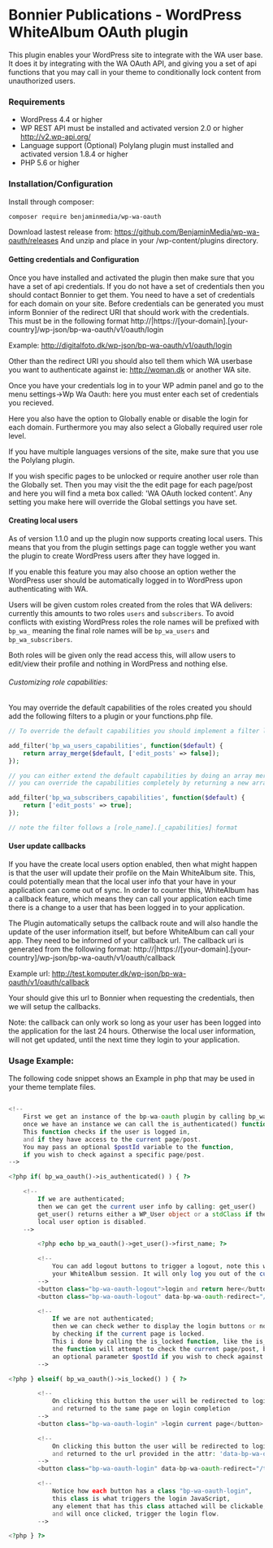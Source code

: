 # Bonnier Publications - WordPress WhiteAlbum OAuth plugin

This plugin enables your WordPress site to integrate with the WA user base.
It does it by integrating with the WA OAuth API, and giving you a set of
api functions that you may call in your theme to conditionally lock content from
unauthorized users.

### Requirements

- WordPress 4.4 or higher
- WP REST API must be installed and activated version 2.0 or higher http://v2.wp-api.org/
- Language support (Optional) Polylang plugin must installed and activated version 1.8.4 or higher
- PHP 5.6 or higher

### Installation/Configuration

Install through composer:

``` bash
composer require benjaminmedia/wp-wa-oauth
```

Download lastest release from: https://github.com/BenjaminMedia/wp-wa-oauth/releases
And unzip and place in your /wp-content/plugins directory.

#### Getting credentials and Configuration

Once you have installed and activated the plugin then make sure that you have a set of api credentials.
If you do not have a set of credentials then you should contact Bonnier to get them.
You need to have a set of credentials for each domain on your site.
Before credentials can be generated you must inform Bonnier of the redirect URI that should work with the credentials.
This must be in the following format http://|https://[your-domain].[your-country]/wp-json/bp-wa-oauth/v1/oauth/login

Example: http://digitalfoto.dk/wp-json/bp-wa-oauth/v1/oauth/login

Other than the redirect URI you should also tell them which WA userbase you want to
authenticate against ie: http://woman.dk or another WA site.

Once you have your credentials log in to your WP admin panel and go to the menu
settings->Wp Wa Oauth: here you must enter each set of credentials you recieved.

Here you also have the option to Globally enable or disable the login for each domain.
Furthermore you may also select a Globally required user role level.

If you have multiple languages versions of the site, make sure that you use the Polylang plugin.

If you wish specific pages to be unlocked or require another user role than the Globally set.
Then you may visit the the edit page for each page/post and here you will find a meta
box called: 'WA OAuth locked content'. Any setting you make here will override
the Global settings you have set.

#### Creating local users

As of version 1.1.0 and up the plugin now supports creating local users.
This means that you from the plugin settings page can toggle wether you
want the plugin to create WordPress users after they have logged in.

If you enable this feature you may also choose an option wether the WordPress
user should be automatically logged in to WordPress upon authenticating with WA.

Users will be given custom roles created from the roles that WA delivers: currently
this amounts to two roles ```users``` and ```subscribers```. To avoid conflicts
with existing WordPress roles the role names will be prefixed with ```bp_wa_```
meaning the final role names will be ```bp_wa_users``` and ```bp_wa_subscribers```.

Both roles will be given only the read access this, will allow users to edit/view their profile and nothing in WordPress and nothing else.

###### Customizing role capabilities:
You may override the default capabilities of the roles created you should add
the following filters to a plugin or your functions.php file.

``` php
// To override the default capabilities you should implement a filter like so

add_filter('bp_wa_users_capabilities', function($default) {
	return array_merge($default, ['edit_posts' => false]);
});

// you can either extend the default capabilities by doing an array merge or,
// you can override the capabilities completely by returning a new array like so

add_filter('bp_wa_subscribers_capabilities', function($default) {
	return ['edit_posts' => true];
});

// note the filter follows a [role_name].[_capabilities] format

```

#### User update callbacks

If you have the create local users option enabled, then what might happen is
that the user will update their profile on the Main WhiteAlbum site. This,
could potentially mean that the local user info that your have in your application
can come out of sync. In order to counter this, WhiteAlbum has a callback feature,
which means they can call your application each time there is a change to a user
that has been logged in to your application.

The Plugin automatically setups the callback route and will also handle the update
of the user information itself, but before WhiteAlbum can call your app.
They need to be informed of your callback url. The callback uri is generated from the following format:
http://|https://[your-domain].[your-country]/wp-json/bp-wa-oauth/v1/oauth/callback

Example url: http://test.komputer.dk/wp-json/bp-wa-oauth/v1/oauth/callback

Your should give this url to Bonnier when requesting the credentials, then we
will setup the callbacks.

Note: the callback can only work so long as your user has been logged into the application for the last 24 hours. Otherwise the local user information,
will not get updated, until the next time they login to your application.

### Usage Example:

The following code snippet shows an Example in php that may be used in your theme template files.

``` php

<!-- 	
	First we get an instance of the bp-wa-oauth plugin by calling bp_wa_oauth(),
	once we have an instance we can call the is_authenticated() function.
	This function checks if the user is logged in,
	and if they have access to the current page/post.
	You may pass an optional $postId variable to the function,
	if you wish to check against a specific page/post.
-->

<?php if( bp_wa_oauth()->is_authenticated() ) { ?>

	<!-- 	
		If we are authenticated;
		then we can get the current user info by calling: get_user()
		get_user() returns either a WP_User object or a stdClass if the create
		local user option is disabled.
	-->

		<?php echo bp_wa_oauth()->get_user()->first_name; ?>

		<!-- 	
			You can add logout buttons to trigger a logout, note this will not destroy
			your WhiteAlbum session. It will only log you out of the current site.
		-->
		<button class="bp-wa-oauth-logout">login and return here</button>
		<button class="bp-wa-oauth-logout" data-bp-wa-oauth-redirect="/some/url" >login and redirect to specific url</button>

		<!-- 	
			If we are not authenticated;
			then we can check wether to display the login buttons or not,
			by checking if the current page is locked.
			This i done by calling the is_locked function, like the is_authenticated()
			the function will attempt to check the current page/post, but also accepts
			an optional parameter $postId if you wish to check against a specific page/post.
		-->

<?php } elseif( bp_wa_oauth()->is_locked() ) { ?>

		<!-- 	
			On clicking this button the user will be redirected to login screen;
			and returned to the same page on login completion
		-->
		<button class="bp-wa-oauth-login" >login current page</button>

		<!-- 	
			On clicking this button the user will be redirected to login screen;
			and returned to the url provided in the attr: 'data-bp-wa-oauth-redirect'
		-->
		<button class="bp-wa-oauth-login" data-bp-wa-oauth-redirect="/test/tasker/akvis/tag-ny-test-dk-artikel-test-om-den-kommer">login and redirect to specific url</button>

		<!-- 	
			Notice how each button has a class "bp-wa-oauth-login",
			this class is what triggers the login JavaScript,
			any element that has this class attached will be clickable;
			and will once clicked, trigger the login flow.
		-->

<?php } ?>

```
